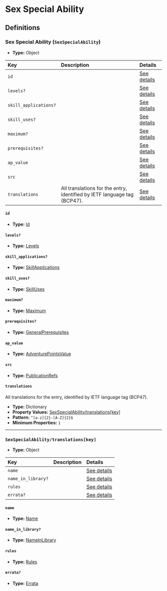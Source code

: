 # Sex Special Ability

## Definitions

### <a name="SexSpecialAbility"></a> Sex Special Ability (`SexSpecialAbility`)

- **Type:** Object

Key | Description | Details
:-- | :-- | :--
`id` |  | <a href="#SexSpecialAbility/id">See details</a>
`levels?` |  | <a href="#SexSpecialAbility/levels">See details</a>
`skill_applications?` |  | <a href="#SexSpecialAbility/skill_applications">See details</a>
`skill_uses?` |  | <a href="#SexSpecialAbility/skill_uses">See details</a>
`maximum?` |  | <a href="#SexSpecialAbility/maximum">See details</a>
`prerequisites?` |  | <a href="#SexSpecialAbility/prerequisites">See details</a>
`ap_value` |  | <a href="#SexSpecialAbility/ap_value">See details</a>
`src` |  | <a href="#SexSpecialAbility/src">See details</a>
`translations` | All translations for the entry, identified by IETF language tag (BCP47). | <a href="#SexSpecialAbility/translations">See details</a>

#### <a name="SexSpecialAbility/id"></a> `id`

- **Type:** <a href="../_Activatable.md#Id">Id</a>

#### <a name="SexSpecialAbility/levels"></a> `levels?`

- **Type:** <a href="../_Activatable.md#Levels">Levels</a>

#### <a name="SexSpecialAbility/skill_applications"></a> `skill_applications?`

- **Type:** <a href="../_Activatable.md#SkillApplications">SkillApplications</a>

#### <a name="SexSpecialAbility/skill_uses"></a> `skill_uses?`

- **Type:** <a href="../_Activatable.md#SkillUses">SkillUses</a>

#### <a name="SexSpecialAbility/maximum"></a> `maximum?`

- **Type:** <a href="../_Activatable.md#Maximum">Maximum</a>

#### <a name="SexSpecialAbility/prerequisites"></a> `prerequisites?`

- **Type:** <a href="../_Prerequisite.md#GeneralPrerequisites">GeneralPrerequisites</a>

#### <a name="SexSpecialAbility/ap_value"></a> `ap_value`

- **Type:** <a href="../_Activatable.md#AdventurePointsValue">AdventurePointsValue</a>

#### <a name="SexSpecialAbility/src"></a> `src`

- **Type:** <a href="../source/_PublicationRef.md#PublicationRefs">PublicationRefs</a>

#### <a name="SexSpecialAbility/translations"></a> `translations`

All translations for the entry, identified by IETF language tag (BCP47).

- **Type:** Dictionary
- **Property Values:** <a href="#SexSpecialAbility/translations[key]">SexSpecialAbility/translations[key]</a>
- **Pattern:** `^[a-z]{2}-[A-Z]{2}$`
- **Minimum Properties:** `1`

---

### <a name="SexSpecialAbility/translations[key]"></a> `SexSpecialAbility/translations[key]`

- **Type:** Object

Key | Description | Details
:-- | :-- | :--
`name` |  | <a href="#SexSpecialAbility/translations[key]/name">See details</a>
`name_in_library?` |  | <a href="#SexSpecialAbility/translations[key]/name_in_library">See details</a>
`rules` |  | <a href="#SexSpecialAbility/translations[key]/rules">See details</a>
`errata?` |  | <a href="#SexSpecialAbility/translations[key]/errata">See details</a>

#### <a name="SexSpecialAbility/translations[key]/name"></a> `name`

- **Type:** <a href="../_Activatable.md#Name">Name</a>

#### <a name="SexSpecialAbility/translations[key]/name_in_library"></a> `name_in_library?`

- **Type:** <a href="../_Activatable.md#NameInLibrary">NameInLibrary</a>

#### <a name="SexSpecialAbility/translations[key]/rules"></a> `rules`

- **Type:** <a href="../_Activatable.md#Rules">Rules</a>

#### <a name="SexSpecialAbility/translations[key]/errata"></a> `errata?`

- **Type:** <a href="../source/_Erratum.md#Errata">Errata</a>
